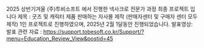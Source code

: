 2025 상반기겨울 (주)투비소프트 에서 진행한 넥사크로 전문가 과정 최종 프로젝트 입니다 
제목 : 굿즈 및 캐릭터 제품 판매하는 자사몰 제작 (판매자센터 및 구매자 센터 모두 제작)
1인 프로젝트로 진행하였으며, 2025년 2월 1달동안 진행되었습니다.
발표영상: 
발표 관련 자료 : https://support.tobesoft.co.kr/Support/?menu=Education_Review_View&postid=45

